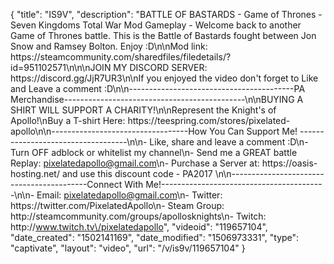 {
    "title": "IS9V",
    "description": "BATTLE OF BASTARDS - Game of Thrones - Seven Kingdoms Total War Mod Gameplay - Welcome back to another Game of Thrones battle.  This is the Battle of Bastards fought between Jon Snow and Ramsey Bolton. Enjoy :D\n\nMod link: https:\/\/steamcommunity.com\/sharedfiles\/filedetails\/?id=951102571\n\n\nJOIN MY DISCORD SERVER: https:\/\/discord.gg\/JjR7UR3\n\nIf you enjoyed the video don't forget to Like and Leave a comment :D\n\n-----------------------------------------PA Merchandise---------------------------------------------\n\nBUYING A SHIRT WILL SUPPORT A CHARITY!\n\nRepresent the Knight's of Apollo!\nBuy a T-shirt Here: https:\/\/teespring.com\/stores\/pixelated-apollo\n\n----------------------------------How You Can Support Me! -----------------------------------\n\n- Like, share and leave a comment :D\n- Turn OFF adblock or whitelist my channel\n- Send me a GREAT battle Replay: pixelatedapollo@gmail.com\n- Purchase a Server at: https:\/\/oasis-hosting.net\/ and use this discount code - PA2017 \n\n------------------------------------------Connect With Me!-----------------------------------------\n\n- Email: pixelatedapollo@gmail.com\n- Twitter: https:\/\/twitter.com\/PixelatedApollo\n- Steam Group:  http:\/\/steamcommunity.com\/groups\/apollosknights\n- Twitch: http:\/\/www.twitch.tv\/pixelatedapollo",
    "videoid": "119657104",
    "date_created": "1502141169",
    "date_modified": "1506973331",
    "type": "captivate",
    "layout": "video",
    "url": "\/v\/is9v\/119657104"
}
